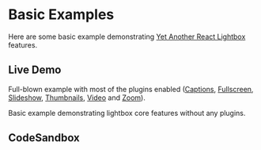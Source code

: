 # Basic Examples

Here are some basic example demonstrating [Yet Another React Lightbox](/) features.

## Live Demo

Full-blown example with most of the plugins enabled ([Captions](/plugins/captions), [Fullscreen](/plugins/fullscreen),
[Slideshow](/plugins/slideshow), [Thumbnails](/plugins/thumbnails), [Video](/plugins/video) and [Zoom](/plugins/zoom)).

<AdvancedExample />

Basic example demonstrating lightbox core features without any plugins.

<BasicExample />

## CodeSandbox

<CodeSandboxLink file="/src/examples/BasicExample.tsx" path="/examples/basic" />
